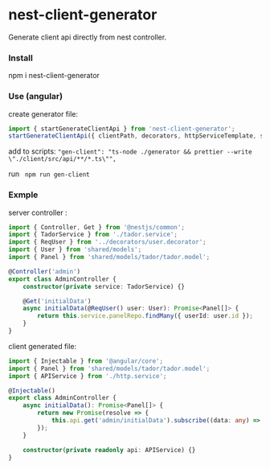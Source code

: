 # nest-client-generator
Generate client api directly from nest controller.

### Install
npm i nest-client-generator

### Use (angular)
create generator file:
```typescript
import { startGenerateClientApi } from 'nest-client-generator';
startGenerateClientApi({ clientPath, decorators, httpServiceTemplate, serverPath });
```
add to scripts:
```"gen-client": "ts-node ./generator && prettier --write \"./client/src/api/**/*.ts\"",```

run
``` npm run gen-client```

### Exmple
server controller :
```typescript
import { Controller, Get } from '@nestjs/common';
import { TadorService } from './tador.service';
import { ReqUser } from '../decorators/user.decorator';
import { User } from 'shared/models';
import { Panel } from 'shared/models/tador/tador.model';

@Controller('admin')
export class AdminController {
    constructor(private service: TadorService) {}

    @Get('initialData')
    async initialData(@ReqUser() user: User): Promise<Panel[]> {
        return this.service.panelRepo.findMany({ userId: user.id });
    }
}
```
client generated file:
```typescript
import { Injectable } from '@angular/core';
import { Panel } from 'shared/models/tador/tador.model';
import { APIService } from './http.service';

@Injectable()
export class AdminController {
    async initialData(): Promise<Panel[]> {
        return new Promise(resolve => {
            this.api.get('admin/initialData').subscribe((data: any) => resolve(data.map(d => new Panel(d))));
        });
    }

    constructor(private readonly api: APIService) {}
}
```
